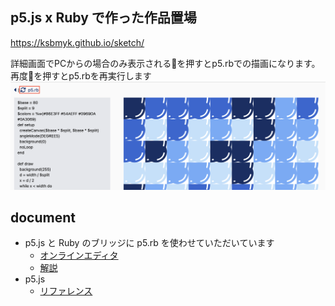 ## p5.js x Ruby で作った作品置場

https://ksbmyk.github.io/sketch/

詳細画面でPCからの場合のみ表示される🔄を押すとp5.rbでの描画になります。再度🔄を押すとp5.rbを再実行します
<img src="public/sketch.png">


## document
- p5.js と Ruby のブリッジに p5.rb を使わせていただいています
  - [オンラインエディタ](https://p5rb.ongaeshi.me/editor/)
  - [解説](https://ongaeshi.hatenablog.com/entry/2023/03/10/021113)
- p5.js
  - [リファレンス](https://p5js.org/)
